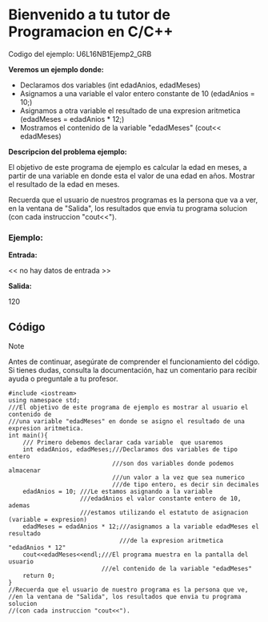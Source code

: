 # Bienvenido a tu tutor de Programacion en C/C++

Codigo del ejemplo: U6L16NB1Ejemp2_GRB

**Veremos un ejemplo donde:**

- Declaramos dos variables (int edadAnios, edadMeses)
- Asignamos a una variable el valor entero constante de 10 (edadAnios = 10;)
- Asignamos a otra variable el resultado de una expresion aritmetica (edadMeses = edadAnios \* 12;)
- Mostramos el contenido de la variable "edadMeses" (cout<< edadMeses)

**Descripcion del problema ejemplo:**

El objetivo de este programa de ejemplo es calcular la edad en meses, a partir de una variable en donde esta el valor de una edad en años. Mostrar el resultado de la edad en meses.

Recuerda que el usuario de nuestros programas es la persona que va a ver, en la ventana de "Salida", los resultados que envia tu programa solucion (con cada instruccion "cout<<").

### Ejemplo:

**Entrada:**

<< no hay datos de entrada >>

**Salida:**

120

## Código

> [!NOTE]  
> Antes de continuar, asegúrate de comprender el funcionamiento del código.  
> Si tienes dudas, consulta la documentación, haz un comentario para recibir ayuda o preguntale a tu profesor.

```
#include <iostream>
using namespace std;
///El objetivo de este programa de ejemplo es mostrar al usuario el contenido de
///una variable "edadMeses" en donde se asigno el resultado de una expresion aritmetica.
int main(){
    /// Primero debemos declarar cada variable  que usaremos
	int edadAnios, edadMeses;///Declaramos dos variables de tipo entero
                             ///son dos variables donde podemos almacenar
                             ///un valor a la vez que sea numerico
                             ///de tipo entero, es decir sin decimales
    edadAnios = 10; ///Le estamos asignando a la variable
                    ///edadAnios el valor constante entero de 10, ademas
                    ///estamos utilizando el estatuto de asignacion (variable = expresion)
	edadMeses = edadAnios * 12;///asignamos a la variable edadMeses el resultado
                               ///de la expresion aritmetica "edadAnios * 12"
    cout<<edadMeses<<endl;///El programa muestra en la pantalla del usuario
                          ///el contenido de la variable "edadMeses"
    return 0;
}
//Recuerda que el usuario de nuestro programa es la persona que ve,
//en la ventana de "Salida", los resultados que envia tu programa solucion
//(con cada instruccion "cout<<").
```
